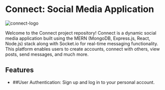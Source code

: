 # Connect: Social Media Application

![connect-logo](https://github.com/himzz1234/Social-Mern/assets/99206527/fe1430ee-619e-47c2-b7b3-16bc92962dbf)

Welcome to the Connect project repository! Connect is a dynamic social media application built using the MERN (MongoDB, Express.js, React, Node.js) stack along with Socket.io for real-time messaging functionality. This platform enables users to create accounts, connect with others, view posts, send messages, and much more.

## Features
+ ##User Authentication: Sign up and log in to your personal account.
